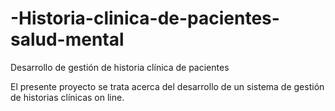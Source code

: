 # -Historia-clinica-de-pacientes-salud-mental
Desarrollo de gestión de historia clínica de pacientes

El presente proyecto  se trata acerca  del desarrollo de un sistema de gestión de historias clínicas on line.
